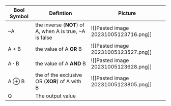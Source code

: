 
| Bool Symbol 	| Defintion 	|Picture|
|---	|---	|--- |
| ~A 	| the inverse (**NOT**) of A, when A is true, ~A is false 	|![[Pasted image 20231005123716.png]]|
| A + B 	| the value of A **OR** B 	|![[Pasted image 20231005123527.png]]|
| A $\cdot$ B 	| the value of A **AND** B 	|![[Pasted image 20231005123628.png]]|
| A $\oplus$ B 	| the of the exclusive OR (**XOR**) of A with B |![[Pasted image 20231005123805.png]]|
| Q 	| The output value 	||
